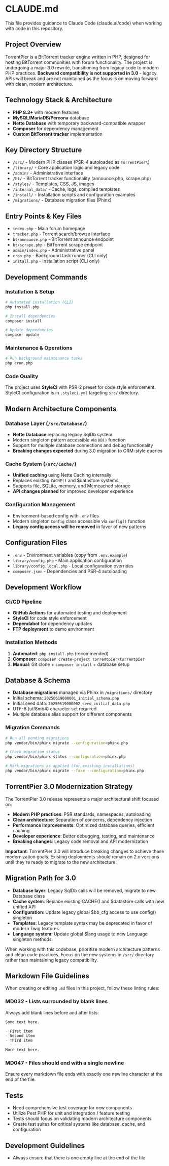 # CLAUDE.md

This file provides guidance to Claude Code (claude.ai/code) when working with code in this repository.

## Project Overview

TorrentPier is a BitTorrent tracker engine written in PHP, designed for hosting BitTorrent communities with forum functionality. The project is undergoing a major 3.0 rewrite, transitioning from legacy code to modern PHP practices. **Backward compatibility is not supported in 3.0** - legacy APIs will break and are not maintained as the focus is on moving forward with clean, modern architecture.

## Technology Stack & Architecture

- **PHP 8.3+** with modern features
- **MySQL/MariaDB/Percona** database
- **Nette Database** with temporary backward-compatible wrapper
- **Composer** for dependency management
- **Custom BitTorrent tracker** implementation

## Key Directory Structure

- `/src/` - Modern PHP classes (PSR-4 autoloaded as `TorrentPier\`)
- `/library/` - Core application logic and legacy code
- `/admin/` - Administrative interface
- `/bt/` - BitTorrent tracker functionality (announce.php, scrape.php)
- `/styles/` - Templates, CSS, JS, images
- `/internal_data/` - Cache, logs, compiled templates
- `/install/` - Installation scripts and configuration examples
- `/migrations/` - Database migration files (Phinx)

## Entry Points & Key Files

- `index.php` - Main forum homepage
- `tracker.php` - Torrent search/browse interface
- `bt/announce.php` - BitTorrent announce endpoint
- `bt/scrape.php` - BitTorrent scrape endpoint
- `admin/index.php` - Administrative panel
- `cron.php` - Background task runner (CLI only)
- `install.php` - Installation script (CLI only)

## Development Commands

### Installation & Setup
```bash
# Automated installation (CLI)
php install.php

# Install dependencies
composer install

# Update dependencies
composer update
```

### Maintenance & Operations
```bash
# Run background maintenance tasks
php cron.php
```

### Code Quality
The project uses **StyleCI** with PSR-2 preset for code style enforcement. StyleCI configuration is in `.styleci.yml` targeting `src/` directory.

## Modern Architecture Components

### Database Layer (`/src/Database/`)
- **Nette Database** replacing legacy SqlDb system
- Modern singleton pattern accessible via `DB()` function
- Support for multiple database connections and debug functionality
- **Breaking changes expected** during 3.0 migration to ORM-style queries

### Cache System (`/src/Cache/`)
- **Unified caching** using Nette Caching internally
- Replaces existing `CACHE()` and $datastore systems
- Supports file, SQLite, memory, and Memcached storage
- **API changes planned** for improved developer experience

### Configuration Management
- Environment-based config with `.env` files
- Modern singleton `Config` class accessible via `config()` function
- **Legacy config access will be removed** in favor of new patterns

## Configuration Files
- `.env` - Environment variables (copy from `.env.example`)
- `library/config.php` - Main application configuration
- `library/config.local.php` - Local configuration overrides
- `composer.json` - Dependencies and PSR-4 autoloading

## Development Workflow

### CI/CD Pipeline
- **GitHub Actions** for automated testing and deployment
- **StyleCI** for code style enforcement
- **Dependabot** for dependency updates
- **FTP deployment** to demo environment

### Installation Methods
1. **Automated**: `php install.php` (recommended)
2. **Composer**: `composer create-project torrentpier/torrentpier`
3. **Manual**: Git clone + `composer install` + database setup

## Database & Schema

- **Database migrations** managed via Phinx in `/migrations/` directory
- Initial schema: `20250619000001_initial_schema.php`
- Initial seed data: `20250619000002_seed_initial_data.php`
- UTF-8 (utf8mb4) character set required
- Multiple database alias support for different components

### Migration Commands
```bash
# Run all pending migrations
php vendor/bin/phinx migrate --configuration=phinx.php

# Check migration status
php vendor/bin/phinx status --configuration=phinx.php

# Mark migrations as applied (for existing installations)
php vendor/bin/phinx migrate --fake --configuration=phinx.php
```

## TorrentPier 3.0 Modernization Strategy

The TorrentPier 3.0 release represents a major architectural shift focused on:

- **Modern PHP practices**: PSR standards, namespaces, autoloading
- **Clean architecture**: Separation of concerns, dependency injection
- **Performance improvements**: Optimized database queries, efficient caching
- **Developer experience**: Better debugging, testing, and maintenance
- **Breaking changes**: Legacy code removal and API modernization

**Important**: TorrentPier 3.0 will introduce breaking changes to achieve these modernization goals. Existing deployments should remain on 2.x versions until they're ready to migrate to the new architecture.

## Migration Path for 3.0

- **Database layer**: Legacy SqlDb calls will be removed, migrate to new Database class
- **Cache system**: Replace existing CACHE() and $datastore calls with new unified API
- **Configuration**: Update legacy global $bb_cfg access to use config() singleton
- **Templates**: Legacy template syntax may be deprecated in favor of modern Twig features
- **Language system**: Update global $lang usage to new Language singleton methods

When working with this codebase, prioritize modern architecture patterns and clean code practices. Focus on the new systems in `/src/` directory rather than maintaining legacy compatibility.

## Markdown File Guidelines

When creating or editing `.md` files in this project, follow these linting rules:

### MD032 - Lists surrounded by blank lines
Always add blank lines before and after lists:

```markdown
Some text here.

- First item
- Second item
- Third item

More text here.
```

### MD047 - Files should end with a single newline
Ensure every markdown file ends with exactly one newline character at the end of the file.

## Tests

- Need comprehensive test coverage for new components
- Utilize Pest PHP for unit and integration / feature testing
- Tests should focus on validating modern architecture components
- Create test suites for critical systems like database, cache, and configuration

## Development Guidelines

- Always ensure that there is one empty line at the end of the file
